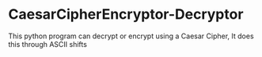 # CaesarCipherEncryptor-Decryptor
This python program can decrypt or encrypt using a Caesar Cipher, It does this through ASCII shifts
